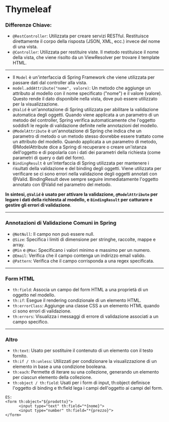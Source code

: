 # Thymeleaf

### Differenze Chiave:
- `@RestController`: Utilizzata per creare servizi RESTful. Restituisce direttamente il corpo della risposta (JSON, XML, ecc.) invece del nome di una vista.
- `@Controller`: Utilizzata per restituire viste. Il metodo restituisce il nome della vista, che viene risolto da un ViewResolver per trovare il template HTML.

---
- Il `Model` è un'interfaccia di Spring Framework che viene utilizzata per passare dati dal controller alla vista.
- `model.addAttribute("nome", valore)`: Un metodo che aggiunge un attributo al modello con il nome specificato ("nome") e il valore (valore). Questo rende il dato disponibile nella vista, dove può essere utilizzato per la visualizzazione.
- `@Valid` è un'annotazione di Spring utilizzata per abilitare la validazione automatica degli oggetti. Quando viene applicata a un parametro di un metodo del controller, Spring verifica automaticamente che l'oggetto soddisfi le regole di validazione definite nelle annotazioni del modello.
- `@ModelAttribute` è un'annotazione di Spring che indica che un parametro di metodo o un metodo stesso dovrebbe essere trattato come un attributo del modello. Quando applicata a un parametro di metodo, @ModelAttribute dice a Spring di recuperare o creare un'istanza dell'oggetto e di popolarla con i dati dei parametri della richiesta (come parametri di query o dati del form).
- `BindingResult` è un'interfaccia di Spring utilizzata per mantenere i risultati della validazione e del binding degli oggetti. Viene utilizzata per verificare se ci sono errori nella validazione degli oggetti annotati con @Valid. BindingResult deve sempre seguire immediatamente l'oggetto annotato con @Valid nel parametro del metodo.

**In sintesi, `@Valid` è usato per attivare la validazione, `@ModelAttribute` per legare i dati della richiesta al modello, e `BindingResult` per catturare e gestire gli errori di validazione**.

---

### Annotazioni di Validazione Comuni in Spring
- `@NotNull`: Il campo non può essere null.
- `@Size`: Specifica i limiti di dimensione per stringhe, raccolte, mappe e array.
- `@Min` e `@Max`: Specificano i valori minimo e massimo per un numero.
- `@Email`: Verifica che il campo contenga un indirizzo email valido.
- `@Pattern`: Verifica che il campo corrisponda a una regex specificata.

---

### Form HTML
- `th:field`: Associa un campo del form HTML a una proprietà di un oggetto nel modello.
- `th:if`: Esegue il rendering condizionale di un elemento HTML.
- `th:errorClass`: Aggiunge una classe CSS a un elemento HTML quando ci sono errori di validazione.
- `th:errors`: Visualizza i messaggi di errore di validazione associati a un campo specifico.

---

### Altro
-  `th:text`: Usato per sostituire il contenuto di un elemento con il testo fornito.
-  `th:if / th:unless`: Utilizzati per condizionare la visualizzazione di un elemento in base a una condizione booleana.
-  `th:each`: Permette di iterare su una collezione, generando un elemento per ciascun elemento della collezione.
-  `th:object / th:field`: Usati per i form di input, th:object definisce l'oggetto di binding e th:field lega i campi dell'oggetto ai campi del form.
  
```
ES:
<form th:object="${prodotto}">
      <input type="text" th:field="*{nome}">
      <input type="number" th:field="*{prezzo}">
</form>
```
